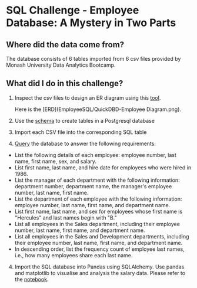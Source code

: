 # SQL Challenge - Employee Database: A Mystery in Two Parts


## Where did the data come from?

The database consists of 6 tables imported from 6 csv files provided by Monash University Data Analytics Bootcamp.

## What did I do in this challenge?

1. Inspect the csv files to design an ER diagram using this [tool](http://www.quickdatabasediagrams.com).

    Here is the [ERD](EmployeeSQL/QuickDBD-Employee Diagram.png).

2. Use the [schema](EmployeeSQL/schema.sql) to create tables in a Postgresql database

3. Import each CSV file into the corresponding SQL table

4. [Query](EmployeeSQL/query.sql) the database to answer the following requirements:

* List the following details of each employee: employee number, last name, first name, sex, and salary.
* List first name, last name, and hire date for employees who were hired in 1986.
* List the manager of each department with the following information: department number, department name, the manager's employee number, last name, first name.
* List the department of each employee with the following information: employee number, last name, first name, and department name.
* List first name, last name, and sex for employees whose first name is "Hercules" and last names begin with "B."
* List all employees in the Sales department, including their employee number, last name, first name, and department name.
* List all employees in the Sales and Development departments, including their employee number, last name, first name, and department name.
* In descending order, list the frequency count of employee last names, i.e., how many employees share each last name.

4. Import the SQL database into Pandas using SQLAlchemy. Use pandas and matplotlib to visualise and analysis the salary data. Please refer to the [notebook](EmployeeSQL/bonus_analysis.ipynb).